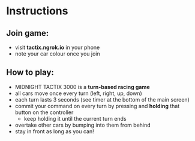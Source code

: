 # Instructions

## Join game:

- visit **tactix.ngrok.io** in your phone
- note your car colour once you join

## How to play:

- MIDNIGHT TACTIX 3000 is a **turn-based racing game**
- all cars move once every turn (left, right, up, down)
- each turn lasts 3 seconds (see timer at the bottom of the main screen)
- commit your command on every turn by pressing and **holding** that button on the controller
  - keep holding it until the current turn ends
- overtake other cars by bumping into them from behind
- stay in front as long as you can!
